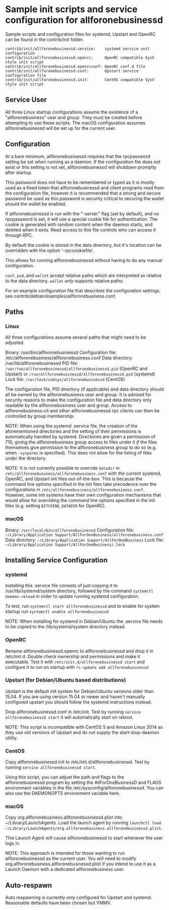 Sample init scripts and service configuration for allforonebusinessd
==========================================================

Sample scripts and configuration files for systemd, Upstart and OpenRC
can be found in the contrib/init folder.

    contrib/init/allforonebusinessd.service:    systemd service unit configuration
    contrib/init/allforonebusinessd.openrc:     OpenRC compatible SysV style init script
    contrib/init/allforonebusinessd.openrcconf: OpenRC conf.d file
    contrib/init/allforonebusinessd.conf:       Upstart service configuration file
    contrib/init/allforonebusinessd.init:       CentOS compatible SysV style init script

Service User
---------------------------------

All three Linux startup configurations assume the existence of a "allforonebusiness" user
and group.  They must be created before attempting to use these scripts.
The macOS configuration assumes allforonebusinessd will be set up for the current user.

Configuration
---------------------------------

At a bare minimum, allforonebusinessd requires that the rpcpassword setting be set
when running as a daemon.  If the configuration file does not exist or this
setting is not set, allforonebusinessd will shutdown promptly after startup.

This password does not have to be remembered or typed as it is mostly used
as a fixed token that allforonebusinessd and client programs read from the configuration
file, however it is recommended that a strong and secure password be used
as this password is security critical to securing the wallet should the
wallet be enabled.

If allforonebusinessd is run with the "-server" flag (set by default), and no rpcpassword is set,
it will use a special cookie file for authentication. The cookie is generated with random
content when the daemon starts, and deleted when it exits. Read access to this file
controls who can access it through RPC.

By default the cookie is stored in the data directory, but it's location can be overridden
with the option '-rpccookiefile'.

This allows for running allforonebusinessd without having to do any manual configuration.

`conf`, `pid`, and `wallet` accept relative paths which are interpreted as
relative to the data directory. `wallet` *only* supports relative paths.

For an example configuration file that describes the configuration settings,
see contrib/debian/examples/allforonebusiness.conf.

Paths
---------------------------------

### Linux

All three configurations assume several paths that might need to be adjusted.

Binary:              /usr/bin/allforonebusinessd
Configuration file:  /etc/allforonebusiness/allforonebusiness.conf
Data directory:      /var/lib/allforonebusinessd
PID file:            `/var/run/allforonebusinessd/allforonebusinessd.pid` (OpenRC and Upstart) or `/run/allforonebusinessd/allforonebusinessd.pid` (systemd)
Lock file:           `/var/lock/subsys/allforonebusinessd` (CentOS)

The configuration file, PID directory (if applicable) and data directory
should all be owned by the allforonebusiness user and group.  It is advised for security
reasons to make the configuration file and data directory only readable by the
allforonebusiness user and group.  Access to allforonebusiness-cli and other allforonebusinessd rpc clients
can then be controlled by group membership.

NOTE: When using the systemd .service file, the creation of the aforementioned
directories and the setting of their permissions is automatically handled by
systemd. Directories are given a permission of 710, giving the allforonebusiness group
access to files under it _if_ the files themselves give permission to the
allforonebusiness group to do so (e.g. when `-sysperms` is specified). This does not allow
for the listing of files under the directory.

NOTE: It is not currently possible to override `datadir` in
`/etc/allforonebusiness/allforonebusiness.conf` with the current systemd, OpenRC, and Upstart init
files out-of-the-box. This is because the command line options specified in the
init files take precedence over the configurations in
`/etc/allforonebusiness/allforonebusiness.conf`. However, some init systems have their own
configuration mechanisms that would allow for overriding the command line
options specified in the init files (e.g. setting `BITCOIND_DATADIR` for
OpenRC).

### macOS

Binary:              `/usr/local/bin/allforonebusinessd`
Configuration file:  `~/Library/Application Support/AllForOneBusiness/allforonebusiness.conf`
Data directory:      `~/Library/Application Support/AllForOneBusiness`
Lock file:           `~/Library/Application Support/AllForOneBusiness/.lock`

Installing Service Configuration
-----------------------------------

### systemd

Installing this .service file consists of just copying it to
/usr/lib/systemd/system directory, followed by the command
`systemctl daemon-reload` in order to update running systemd configuration.

To test, run `systemctl start allforonebusinessd` and to enable for system startup run
`systemctl enable allforonebusinessd`

NOTE: When installing for systemd in Debian/Ubuntu the .service file needs to be copied to the /lib/systemd/system directory instead.

### OpenRC

Rename allforonebusinessd.openrc to allforonebusinessd and drop it in /etc/init.d.  Double
check ownership and permissions and make it executable.  Test it with
`/etc/init.d/allforonebusinessd start` and configure it to run on startup with
`rc-update add allforonebusinessd`

### Upstart (for Debian/Ubuntu based distributions)

Upstart is the default init system for Debian/Ubuntu versions older than 15.04. If you are using version 15.04 or newer and haven't manually configured upstart you should follow the systemd instructions instead.

Drop allforonebusinessd.conf in /etc/init.  Test by running `service allforonebusinessd start`
it will automatically start on reboot.

NOTE: This script is incompatible with CentOS 5 and Amazon Linux 2014 as they
use old versions of Upstart and do not supply the start-stop-daemon utility.

### CentOS

Copy allforonebusinessd.init to /etc/init.d/allforonebusinessd. Test by running `service allforonebusinessd start`.

Using this script, you can adjust the path and flags to the allforonebusinessd program by
setting the AllForOneBusinessD and FLAGS environment variables in the file
/etc/sysconfig/allforonebusinessd. You can also use the DAEMONOPTS environment variable here.

### macOS

Copy org.allforonebusiness.allforonebusinessd.plist into ~/Library/LaunchAgents. Load the launch agent by
running `launchctl load ~/Library/LaunchAgents/org.allforonebusiness.allforonebusinessd.plist`.

This Launch Agent will cause allforonebusinessd to start whenever the user logs in.

NOTE: This approach is intended for those wanting to run allforonebusinessd as the current user.
You will need to modify org.allforonebusiness.allforonebusinessd.plist if you intend to use it as a
Launch Daemon with a dedicated allforonebusiness user.

Auto-respawn
-----------------------------------

Auto respawning is currently only configured for Upstart and systemd.
Reasonable defaults have been chosen but YMMV.
